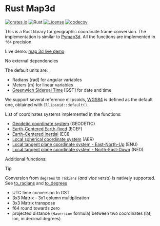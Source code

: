 # Rust Map3d

[![crates.io](https://img.shields.io/crates/v/map_3d.svg)](https://crates.io/crates/map_3d)
![Rust](https://github.com/gberrante/map_3d/workflows/Rust/badge.svg)
[![License](https://img.shields.io/badge/License-Apache%202.0-blue.svg)](https://opensource.org/licenses/Apache-2.0)
[![codecov](https://codecov.io/gh/gberrante/map_3d/branch/master/graph/badge.svg)](https://codecov.io/gh/gberrante/map_3d)

This is a Rust library for geographic coordinate frame conversion. The implementation is similar to  [Pymap3d](https://github.com/geospace-code/pymap3d). All the functions are implemented in `f64` precision.

Live demo: [map 3d live demo](https://rustmap-3d.firebaseapp.com/)

No external dependencies

The default units are:

- Radians [rad] for angular variables
- Meters  [m] for linear variables
- [Greenwich Sidereal Time](https://www.cfa.harvard.edu/~jzhao/times.html)  [GST] for date and time

We support several reference ellipsoids,
[WGS84](https://en.wikipedia.org/wiki/World_Geodetic_System#A_new_World_Geodetic_System:_WGS_84)
is defined as the default one, obtained with `Ellipsoid::default()`.

List of coordinates systems implemented in the functions:

- [Geodetic coordinate system](https://en.wikipedia.org/wiki/Geographic_coordinate_system) (GEODETIC)
- [Earth-Centered Earth-fixed](https://en.wikipedia.org/wiki/ECEF) (ECEF)
- [Earth-Centered Inertial](https://en.wikipedia.org/wiki/Earth-centered_inertial) (ECI)
- [Local spherical coordinate system](https://en.wikipedia.org/wiki/Spherical_coordinate_system#In_geography) (AER)
- [Local tangent plane coordinate system - East-North-Up](https://en.wikipedia.org/wiki/Local_tangent_plane_coordinates) (ENU)
- [Local tangent plane coordinate system - North-East-Down](https://en.wikipedia.org/wiki/Local_tangent_plane_coordinates) (NED)

Additional functions:

> [!TIP]
> Conversion from `degrees` to `radians` (_and vice versa_) is natively supported. See [to_radians](https://doc.rust-lang.org/std/primitive.f64.html#method.to_radians) and [to_degrees](https://doc.rust-lang.org/std/primitive.f64.html#method.to_degrees)

- UTC time conversion to GST
- 3x3 Matrix - 3x1 column multiplication
- 3x3 Matrix transpose
- f64 round towards zero
- projected distance (`Haversine` formula) between two coordinates (lat, lon, in decimal degrees)
